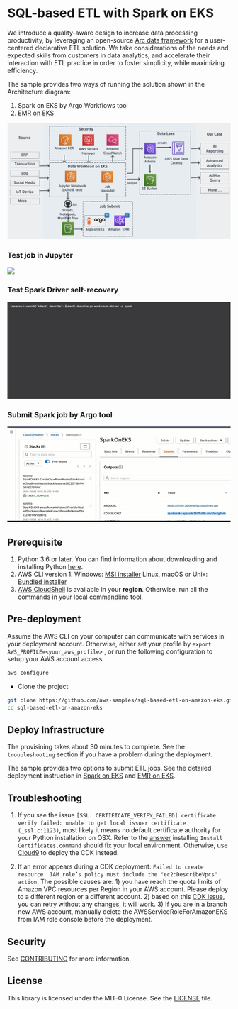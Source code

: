 # SQL-based ETL with Spark on EKS

We introduce a quality-aware design to increase data processing productivity, by leveraging an open-source [Arc data framework](https://arc.tripl.ai/) for a user-centered declarative ETL solution. We take considerations of the needs and expected skills from customers in data analytics, and accelerate their interaction with ETL practice in order to foster simplicity, while maximizing efficiency.

The sample provides two ways of running the solution shown in the Architecture diagram:
1. Spark on EKS by Argo Workflows tool
2. [EMR on EKS](https://aws.amazon.com/emr/features/eks/) 

![](/spark-on-eks/images/two_architecture.png)

### Test job in Jupyter
![](/spark-on-eks/images/run_jupyter.gif)


### Test Spark Driver self-recovery
![](/spark-on-eks/images/driver_interruption_test.gif)

### Submit Spark job by Argo tool
![](/spark-on-eks/images/submit_job_in_argo.gif)


## Prerequisite
1. Python 3.6 or later. You can find information about downloading and installing Python [here](https://www.python.org/downloads/).
2. AWS CLI version 1.
  Windows: [MSI installer](https://docs.aws.amazon.com/cli/latest/userguide/install-windows.html#install-msi-on-windows)
  Linux, macOS or Unix: [Bundled installer](https://docs.aws.amazon.com/cli/latest/userguide/install-macos.html#install-macosos-bundled)
3. [AWS CloudShell](https://console.aws.amazon.com/cloudshell/) is available in your **region**. Otherwise, run all the commands in your local commandline tool.


## Pre-deployment
Assume the AWS CLI on your computer can communicate with services in your deployment account. Otherwise, either set your profile by `export AWS_PROFILE=<your_aws_profile>` , or run the following configuration to setup your AWS account access.

```bash
aws configure
```
* Clone the project

```bash
git clone https://github.com/aws-samples/sql-based-etl-on-amazon-eks.git
cd sql-based-etl-on-amazon-eks
```

## Deploy Infrastructure

The provisining takes about 30 minutes to complete. See the `troubleshooting` section if you have a problem during the deployment. 

The sample provides two options to submit ETL jobs. See the detailed deployment instruction in [Spark on EKS](/spark-on-eks/README.md) and [EMR on EKS](/emr-on-eks/README.md).


## Troubleshooting

1. If you see the issue `[SSL: CERTIFICATE_VERIFY_FAILED] certificate verify failed: unable to get local issuer certificate (_ssl.c:1123)`, most likely it means no default certificate authority for your Python installation on OSX. Refer to the [answer](https://stackoverflow.com/questions/52805115/0nd) installing `Install Certificates.command` should fix your local environment. Otherwise, use [Cloud9](https://aws.amazon.com/cloud9/details/) to deploy the CDK instead.

2. If an error appears during a CDK deployment: `Failed to create resource. IAM role’s policy must include the "ec2:DescribeVpcs" action`. The possible causes are: 1) you have reach the quota limits of Amazon VPC resources per Region in your AWS account. Please deploy to a different region or a different account. 2) based on this [CDK issue](https://github.com/aws/aws-cdk/issues/9027), you can retry without any changes, it will work. 3) If you are in a branch new AWS account, manually delete the AWSServiceRoleForAmazonEKS from IAM role console before the deployment. 


## Security

See [CONTRIBUTING](CONTRIBUTING.md#security-issue-notifications) for more information.

## License

This library is licensed under the MIT-0 License. See the [LICENSE](LICENSE.txt) file.